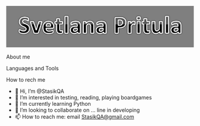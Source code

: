![Header](https://github.com/StasikQA/StasikQA/blob/main/assets/header.png)

About me

Languages and Tools

How to rech me


- 👋 Hi, I’m @StasikQA
- 👀 I’m interested in testing, reading, playing boardgames  
- 🌱 I’m currently learning Python
- 💞️ I’m looking to collaborate on ... line in developing 
- 📫 How to reach me: email StasikQA@gmail.com

<!---
StasikQA/StasikQA is a ✨ special ✨ repository because its `README.md` (this file) appears on your GitHub profile.
You can click the Preview link to take a look at your changes.
--->
